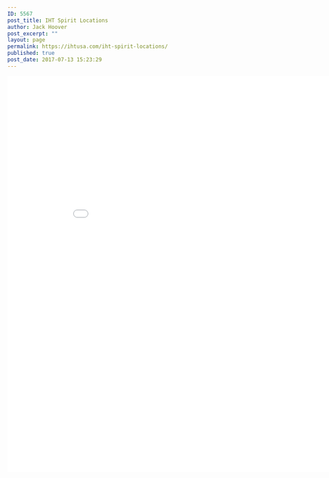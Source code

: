 ```yaml
---
ID: 5567
post_title: IHT Spirit Locations
author: Jack Hoover
post_excerpt: ""
layout: page
permalink: https://ihtusa.com/iht-spirit-locations/
published: true
post_date: 2017-07-13 15:23:29
---
```

<iframe src="//www.easymapmaker.com/map/IHTSpirit" width="900" height="900" frameborder="0" marginwidth="0" marginheight="0" scrolling="no">
</iframe>